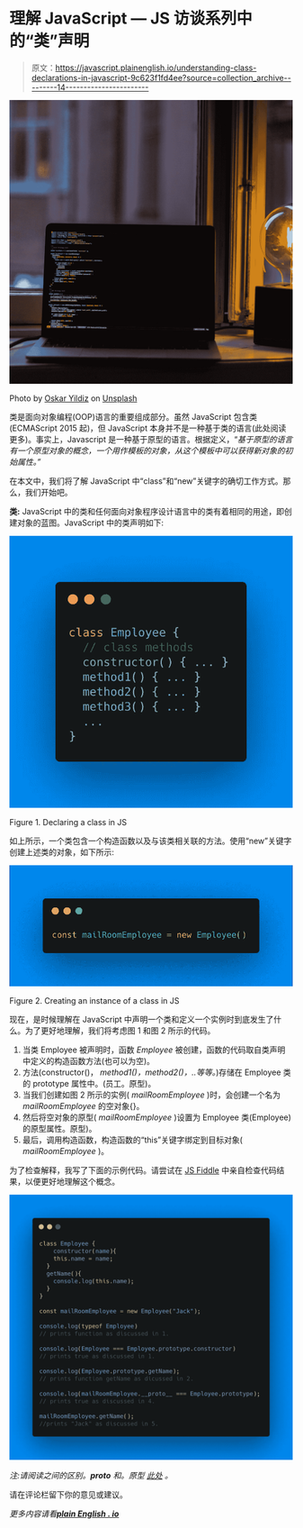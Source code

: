 # 理解 JavaScript — JS 访谈系列中的“类”声明

> 原文：<https://javascript.plainenglish.io/understanding-class-declarations-in-javascript-9c623f1fd4ee?source=collection_archive---------14----------------------->

![](img/45331bc3e93f94a7f2f971835f992bc5.png)

Photo by [Oskar Yildiz](https://unsplash.com/@oskaryil?utm_source=medium&utm_medium=referral) on [Unsplash](https://unsplash.com?utm_source=medium&utm_medium=referral)

类是面向对象编程(OOP)语言的重要组成部分。虽然 JavaScript 包含类(ECMAScript 2015 起)，但 JavaScript 本身并不是一种基于类的语言(此处阅读更多)。事实上，Javascript 是一种基于原型的语言。根据定义，“*基于原型的语言有一个原型对象的概念，一个用作模板的对象，从这个模板中可以获得新对象的初始属性。”*

在本文中，我们将了解 JavaScript 中“class”和“new”关键字的确切工作方式。那么，我们开始吧。

**类:** JavaScript 中的类和任何面向对象程序设计语言中的类有着相同的用途，即创建对象的蓝图。JavaScript 中的类声明如下:

![](img/d14b3c5b4809a3a058a0ebc71ad3cc35.png)

Figure 1\. Declaring a class in JS

如上所示，一个类包含一个构造函数以及与该类相关联的方法。使用“new”关键字创建上述类的对象，如下所示:

![](img/8f0141b81e612a75521d59f9f3bd9e4a.png)

Figure 2\. Creating an instance of a class in JS

现在，是时候理解在 JavaScript 中声明一个类和定义一个实例时到底发生了什么。为了更好地理解，我们将考虑图 1 和图 2 所示的代码。

1.  当类 Employee 被声明时，函数 *Employee* 被创建，函数的代码取自类声明中定义的构造函数方法(也可以为空)。
2.  方法(constructor()， *method1()，method2()，..等等。*)存储在 Employee 类的 prototype 属性中。(员工。原型)。
3.  当我们创建如图 2 所示的实例( *mailRoomEmployee* )时，会创建一个名为 *mailRoomEmployee* 的空对象{}。
4.  然后将空对象的原型( *mailRoomEmployee* )设置为 Employee 类(Employee)的原型属性。原型)。
5.  最后，调用构造函数，构造函数的“this”关键字绑定到目标对象( *mailRoomEmployee* )。

为了检查解释，我写了下面的示例代码。请尝试在 [JS Fiddle](https://jsfiddle.net/) 中亲自检查代码结果，以便更好地理解这个概念。

![](img/0e1e46f5e3da2cef4c93f228ba8e07a1.png)

*注:请阅读之间的区别。__proto__ 和。原型* [*此处*](https://stackoverflow.com/questions/9959727/proto-vs-prototype-in-javascript) *。*

请在评论栏留下你的意见或建议。

*更多内容请看*[***plain English . io***](http://plainenglish.io/)
